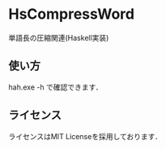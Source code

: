 # HsCompressWord
単語長の圧縮関連(Haskell実装)

## 使い方
hah.exe \-h で確認できます．

## ライセンス
ライセンスはMIT Licenseを採用しております．

